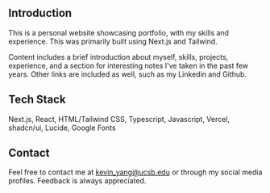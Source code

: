 ## Introduction
This is a personal website showcasing portfolio, with my skills and experience. This was primarily built using Next.js and Tailwind. 

Content includes a brief introduction about myself, skills, projects, experience, and a section for interesting notes I've taken in the past few years. Other links are included as well, such as my Linkedin and Github. 

## Tech Stack
Next.js, React, HTML/Tailwind CSS, Typescript, Javascript, Vercel, shadcn/ui, Lucide, Google Fonts

## Contact
Feel free to contact me at kevin_yang@ucsb.edu or through my social media profiles. Feedback is always appreciated. 